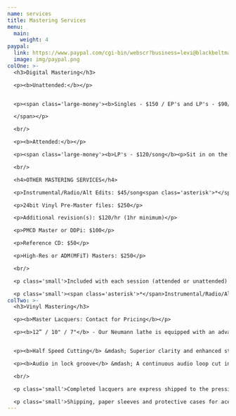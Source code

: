 ```yaml
---
name: services
title: Mastering Services
menu:
  main:
    weight: 4
paypal:
  link: https://www.paypal.com/cgi-bin/webscr?business=levi@blackbeltmastering.com&cmd=_xclick&currency_code=USD&amount=0&item_name=Mastering
  image: img/paypal.png
colOne: >-
  <h3>Digital Mastering</h3>

  <p><b>Unattended:</b></p>


  <p><span class='large-money'><b>Singles - $150 / EP's and LP's - $90/song</b><p>Includes WAV files for digital distribution and one free hour of revisions if needed.</span></p>

  </span></p>

  <br/>

  <p><b>Attended:</b></p>

  <p><span class='large-money'><b>LP's - $120/song</b><p>Sit in on the session and be involved in the process. Walk away with everything you need for digital distribution and a physical reference for listening at home.</span></p>

  <br/>

  <h4>OTHER MASTERING SERVICES</h4>

  <p>Instrumental/Radio/Alt Edits: $45/song<span class='asterisk'>*</span></p>

  <p>24bit Vinyl Pre-Master files: $250</p>

  <p>Additional revision(s): $120/hr (1hr minimum)</p>

  <p>PMCD Master or DDPi: $100</p>

  <p>Reference CD: $50</p>

  <p>High-Res or ADM(MFiT) Masters: $250</p>

  <br/>

  <p class='small'>Included with each session (attended or unattended) you will receive WAV files of the masters for digital distribution. One free hour of revisions is also included with every session if needed.</p>

  <p class='small'><span class='asterisk'>*</span>Instrumental/Radio/Alt edits must be supplied at the time of the initial mastering session. Alt mixes received after mastering is complete are billed at the full unattended rate</p>
colTwo: >-
  <h3>Vinyl Mastering</h3>

  <p><b>Master Lacquers: Contact for Pricing</b></p>

  <p><b>12” / 10" / 7"</b> - Our Neumann lathe is equipped with an advanced 'Pitch18' cutting computer from Switzerland that cuts longer sides with better land use and retains more clarity on longer sides compared to other cutting systems.</p>


  <p><b>Half Speed Cutting</b> &mdash; Superior clarity and enhanced stereo imaging. The increased depth and transient articulation of a half-speed cut will elevate your music on vinyl.</p>

  <p><b>Audio in lock groove</b> &mdash; A continuous audio loop cut in to the lock groove at the end of your side.</p>

  <br/>

  <p class='small'>Completed lacquers are express shipped to the pressing plant of your choice, and the cost for this is approximately $80. Shipping is paid for by you, the client. Whenever possible, we will combine multiple orders to lower the shipping cost.</p>

  <p class='small'>Shipping, paper sleeves and protective cases for acetates are included in the price.</p>
---
```

